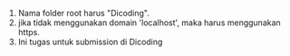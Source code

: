 1. Nama folder root harus "Dicoding".
2. jika tidak menggunakan domain 'localhost', maka harus menggunakan https.
3. Ini tugas untuk submission di Dicoding

